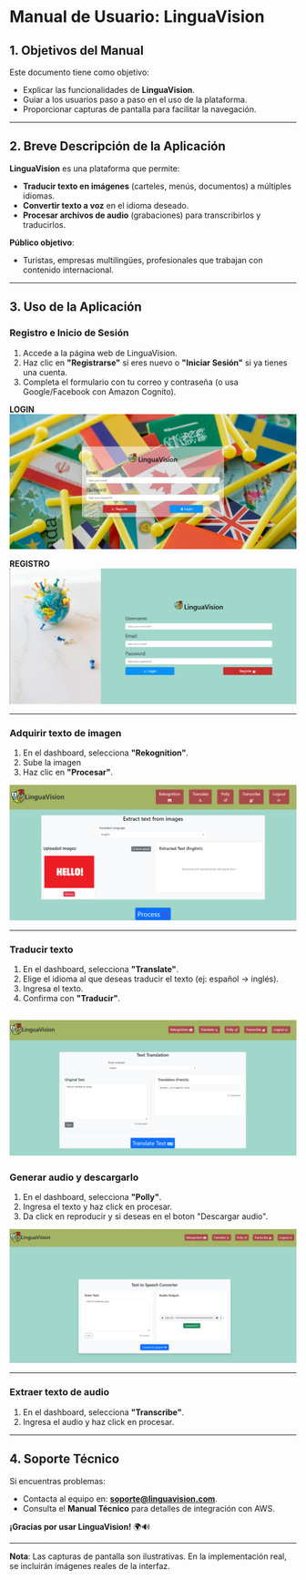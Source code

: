 # **Manual de Usuario: LinguaVision**  

## **1. Objetivos del Manual**  
Este documento tiene como objetivo:  
- Explicar las funcionalidades de **LinguaVision**.  
- Guiar a los usuarios paso a paso en el uso de la plataforma.  
- Proporcionar capturas de pantalla para facilitar la navegación.  

---

## **2. Breve Descripción de la Aplicación**  
**LinguaVision** es una plataforma que permite:  
- **Traducir texto en imágenes** (carteles, menús, documentos) a múltiples idiomas.  
- **Convertir texto a voz** en el idioma deseado.  
- **Procesar archivos de audio** (grabaciones) para transcribirlos y traducirlos.  

**Público objetivo**:  
- Turistas, empresas multilingües, profesionales que trabajan con contenido internacional.  

---

## **3. Uso de la Aplicación**  

### **Registro e Inicio de Sesión**  
1. Accede a la página web de LinguaVision.  
2. Haz clic en **"Registrarse"** si eres nuevo o **"Iniciar Sesión"** si ya tienes una cuenta.  
3. Completa el formulario con tu correo y contraseña (o usa Google/Facebook con Amazon Cognito).  

**LOGIN**
![alt text](img/login.png)


**REGISTRO**
![alt text](img/registro.png)

---

### **Adquirir texto de imagen**  
1. En el dashboard, selecciona **"Rekognition"**.  
2. Sube la imagen
3. Haz clic en **"Procesar"**.  

![alt text](img/rekognition.png)

---

### **Traducir texto**  
1. En el dashboard, selecciona **"Translate"**.  
2. Elige el idioma al que deseas traducir el texto (ej: español → inglés).  
3. Ingresa el texto.
4. Confirma con **"Traducir"**.  

![alt text](img/translate.png)
---

### **Generar audio y descargarlo**  
1. En el dashboard, selecciona **"Polly"**.
2. Ingresa el texto y haz click en procesar.
3. Da click en reproducir y si deseas en el boton "Descargar audio".    

![alt text](img/polly.png)

---

### **Extraer texto de audio**  
1. En el dashboard, selecciona **"Transcribe"**.
2. Ingresa el audio y haz click en procesar.

---

## **4. Soporte Técnico**  
Si encuentras problemas:  
- Contacta al equipo en: **soporte@linguavision.com**.  
- Consulta el **Manual Técnico** para detalles de integración con AWS.  

**¡Gracias por usar LinguaVision!** 🌍🔊  

--- 

**Nota**: Las capturas de pantalla son ilustrativas. En la implementación real, se incluirán imágenes reales de la interfaz.